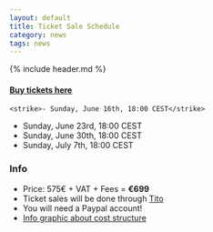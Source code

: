 ```yaml
---
layout: default
title: Ticket Sale Schedule
category: news
tags: news
---
```


{% include header.md %}

#### [Buy tickets here](https://tito.io/jsconfeu/jsconf-eu-2013)

    <strike>- Sunday, June 16th, 18:00 CEST</strike>
- Sunday, June 23rd, 18:00 CEST
- Sunday, June 30th, 18:00 CEST
- Sunday, July 7th, 18:00 CEST

### Info

- Price: 575€ + VAT + Fees = <strong>€699</strong>
- Ticket sales will be done through <a href="https://tito.io/jsconfeu/jsconf-eu-2013">Tito</a>
- You will need a Paypal account!
- [Info graphic about cost structure](/news/2013/06/15/how-we-spend-your-money.html)
